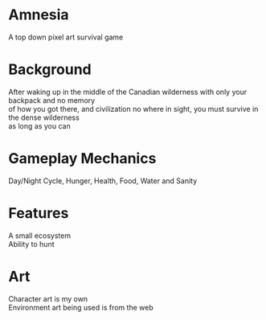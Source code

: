 # Amnesia
A top down pixel art survival game

# Background  
After waking up in the middle of the Canadian wilderness with only your backpack and no memory  
of how you got there, and civilization no where in sight, you must survive in the dense wilderness  
as long as you can  

# Gameplay Mechanics  
Day/Night Cycle, Hunger, Health, Food, Water and Sanity

# Features
A small ecosystem  
Ability to hunt

# Art  
Character art is my own  
Environment art being used is from the web
